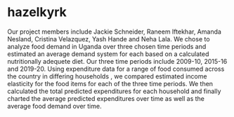# hazelkyrk
Our project members include Jackie Schneider, Raneem Iftekhar, Amanda Nesland, Cristina Velazquez, Yash Hande and Neha Lala. We chose to analyze food demand in Uganda over three chosen time periods and estimated an average demand system for each based on a calculated nutritionally adequete diet. Our three time periods include 2009-10, 2015-16 and 2019-20. Using expenditure data for a range of food consumed across the country in differing households , we compared estimated income elasticity for the food items for each of the three time periods. We then calculated the total predicted expenditures for each household and finally charted the average predicted expenditures over time as well as the average food demand over time.  
